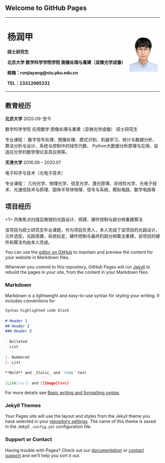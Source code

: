 ## Welcome to GitHub Pages

<table border="0">
  <tr>
    <td width="75%">
      <h1>杨润甲</h1>
      <p><b>硕士研究生</b></p>
      <p><b>北京大学 数学科学学院学院 图像处理与重建（显微光学成像）</b></p>
      <p><b>邮箱：runjiayang@stu.pku.edu.cn</b></p>
      <p><b>TEL：13312065231</b></p>
    </td>
    <td width="20%">
      <img src="https://github.com/runjiayang/runjiayang.github.io/blob/main/Images/Photo.jpg?" width="100%">      
    </td>
  </tr>
</table>

## 教育经历
**北京大学**                  2020.09-至今

数学科学学院 应用数学 图像处理与重建（显微光学成像） 硕士研究生

专业课程： 数字信号处理、图像处理、模式识别、机器学习、统计与数据分析、算法分析与设计、系统与控制中的线性代数、 Python大数据分析原理与应用、自适应光学的数学理论及其应用等。

**天津大学**                   2016.09 – 2020.07

电子科学与技术（光电子技术）

专业课程： 几何光学、物理光学、信息光学、激光原理、非线性光学、光电子技术、光通信技术与原理、固体半导体物理、信号与系统、模拟电路、数字电路等

## 项目经历

<1> 共聚焦点扫描显微镜的光路设计、搭建、硬件控制与超分辨重建算法         

该项目为硕士研究生毕业课题，作为项目负责人，本人完成了该项目的光路设计，元件选型，光路搭建，系统标定，硬件控制与最终的超分辨算法重建，该项目的硬件和算法均由本人完成。



You can use the [editor on GitHub](https://github.com/runjiayang/runjiayang.github.io/edit/main/index.md) to maintain and preview the content for your website in Markdown files.

Whenever you commit to this repository, GitHub Pages will run [Jekyll](https://jekyllrb.com/) to rebuild the pages in your site, from the content in your Markdown files.

### Markdown

Markdown is a lightweight and easy-to-use syntax for styling your writing. It includes conventions for

```markdown
Syntax highlighted code block

# Header 1
## Header 2
### Header 3

- Bulleted
- List

1. Numbered
2. List

**Bold** and _Italic_ and `Code` text

[Link](url) and ![Image](src)
```

For more details see [Basic writing and formatting syntax](https://docs.github.com/en/github/writing-on-github/getting-started-with-writing-and-formatting-on-github/basic-writing-and-formatting-syntax).

### Jekyll Themes

Your Pages site will use the layout and styles from the Jekyll theme you have selected in your [repository settings](https://github.com/runjiayang/runjiayang.github.io/settings/pages). The name of this theme is saved in the Jekyll `_config.yml` configuration file.

### Support or Contact

Having trouble with Pages? Check out our [documentation](https://docs.github.com/categories/github-pages-basics/) or [contact support](https://support.github.com/contact) and we’ll help you sort it out.

